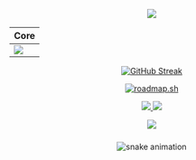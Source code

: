 <p align="center">
<img src="https://media.tenor.com/Z9SazAegMbIAAAAd/aurelius467385-yofukashi-no-uta.gif" autoplay/>
</p>

<div align="center">

| Core |
|------|
| [![](https://skillicons.dev/icons?i=js)](https://skillicons.dev) |

[![GitHub Streak](https://streak-stats.demolab.com?user=lisanshidqifarizan&theme=dark&hide_border=true&border_radius=0&mode=weekly&card_width=500&card_height=200)](https://git.io/streak-stats)

[![roadmap.sh](https://roadmap.sh/card/wide/64e75b13b128dce3cb6f9bb7?variant=dark&roadmaps=frontend%2Cjavascript%2Cnodejs%2Creact)](https://roadmap.sh)

</div>

<p align="center">
<a href="https://www.instagram.com/lisan.sf"><img src="https://img.shields.io/badge/Instagram-E4405F?style=for-the-badge&logo=instagram&logoColor=white"/> 
<a href="https://wa.me/6283113810321"><img src="https://img.shields.io/badge/WhatsApp-25D366?style=for-the-badge&logo=whatsapp&logoColor=white" /></a>
</p>

<div align="center">
  <img src="https://profile-counter.glitch.me/lisanshidqifarizan/count.svg?"  />
</div>

###

<div align="center">

![snake animation](https://github.com/lisanshidqifarizan/lisanshidqifarizan/blob/output/github-contribution-grid-snake2.svg)

</div>

